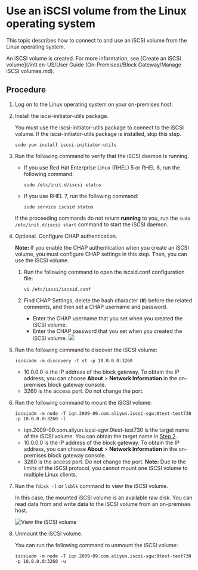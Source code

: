 # Use an iSCSI volume from the Linux operating system

This topic describes how to connect to and use an iSCSI volume from the Linux operating system.

An iSCSI volume is created. For more information, see [Create an iSCSI volume](/intl.en-US/User Guide (On-Premises)/Block Gateway/Manage iSCSI volumes.md).

## Procedure

1.  Log on to the Linux operating system on your on-premises host.

2.  Install the iscsi-initiator-utils package.

    You must use the iscsi-initiator-utils package to connect to the iSCSI volume. If the iscsi-initiator-utils package is installed, skip this step.

    ```
    sudo yum install iscsi-initiator-utils
    ```

3.  Run the following command to verify that the iSCSI daemon is running.

    -   If you use Red Hat Enterprise Linux \(RHEL\) 5 or RHEL 6, run the following command:

        ```
        sudo /etc/init.d/iscsi status
        ```

    -   If you use RHEL 7, run the following command:

        ```
        sudo service iscsid status
        ```

    If the proceeding commands do not return **running** to you, run the `sudo /etc/init.d/iscsi start` command to start the iSCSI daemon.

4.  Optional. Configure CHAP authentication.

    **Note:** If you enable the CHAP authentication when you create an iSCSI volume, you must configure CHAP settings in this step. Then, you can use the iSCSI volume.

    1.  Run the following command to open the iscsid.conf configuration file:

        ```
        vi /etc/iscsi/iscsid.conf
        ```

    2.  Find CHAP Settings, delete the hash character \(**\#**\) before the related comments, and then set a CHAP username and password.

        -   Enter the CHAP username that you set when you created the iSCSI volume.
        -   Enter the CHAP password that you set when you created the iSCSI volume.
        ![](https://static-aliyun-doc.oss-accelerate.aliyuncs.com/assets/img/en-US/5459830951/p60122.png)

5.  Run the following command to discover the iSCSI volume:

    ```
    iscsiadm -m discovery -t st -p 10.0.0.0:3260
    ```

    -   10.0.0.0 is the IP address of the block gateway. To obtain the IP address, you can choose **About** \> **Network Information** in the on-premises block gateway console.
    -   3260 is the access port. Do not change the port.
6.  Run the following command to mount the iSCSI volume:

    ```
    iscsiadm -m node -T iqn.2009-09.com.aliyun.iscsi-sgw:0test-test730 -p 10.0.0.0:3260 -l
    ```

    -   iqn.2009-09.com.aliyun.iscsi-sgw:0test-test730 is the target name of the iSCSI volume. You can obtain the target name in [Step 2](#step_0dv_1t5_trf).
    -   10.0.0.0 is the IP address of the block gateway. To obtain the IP address, you can choose **About** \> **Network Information** in the on-premises block gateway console.
    -   3260 is the access port. Do not change the port.
    **Note:** Due to the limits of the iSCSI protocol, you cannot mount one iSCSI volume to multiple Linux clients.

7.  Run the `fdisk -l` or `lsblk` command to view the iSCSI volume.

    In this case, the mounted iSCSI volume is an available raw disk. You can read data from and write data to the iSCSI volume from an on-premises host.

    ![View the iSCSI volume](https://static-aliyun-doc.oss-accelerate.aliyuncs.com/assets/img/en-US/6459830951/p60107.png)

8.  Unmount the iSCSI volume.

    You can run the following command to unmount the iSCSI volume:

    ```
    iscsiadm -m node -T iqn.2009-09.com.aliyun.iscsi-sgw:0test-test730 -p 10.0.0.0:3260 -u
    ```


